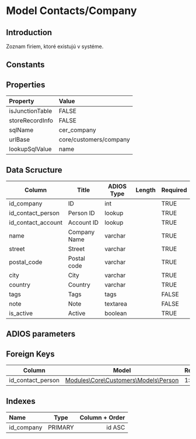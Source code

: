 # Model Contacts/Company

## Introduction

Zoznam firiem, ktoré existujú v systéme.

## Constants

## Properties

| Property        | Value                  |
| :-------------- | :--------------------- |
| isJunctionTable | FALSE                  |
| storeRecordInfo | FALSE                  |
| sqlName         | cer_company            |
| urlBase         | core/customers/company |
| lookupSqlValue  | name                   |

## Data Scructure

| Column             | Title        | ADIOS Type | Length | Required |
| ------------------ | ------------ | ---------- | ------ | -------- |
| id_company         | ID           | int        |        | TRUE     |
| id_contact_person  | Person ID    | lookup     |        | TRUE     |
| id_contact_account | Account ID   | lookup     |        | TRUE     |
| name               | Company Name | varchar    |        | TRUE     |
| street             | Street       | varchar    |        | TRUE     |
| postal_code        | Postal code  | varchar    |        | TRUE     |
| city               | City         | varchar    |        | TRUE     |
| country            | Country      | varchar    |        | TRUE     |
| tags               | Tags         | tags       |        | FALSE    |
| note               | Note         | textarea   |        | FALSE    |
| is_active          | Active       | boolean    |        | TRUE     |

## ADIOS parameters

## Foreign Keys

| Column             | Model                                               | Relation | OnUpdate | OnDelete |
| ------------------ | --------------------------------------------------- | -------- | -------- | -------- |
| id_contact_person  | [Modules\Core\Customers\Models\Person](Person.md)   | 1:N      | Cascade  | Restrict |

## Indexes

| Name       |  Type   | Column + Order |
| :--------- | :-----: | -------------: |
| id_company | PRIMARY |         id ASC |

